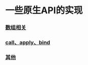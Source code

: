 # 一些原生API的实现

### [数组相关](https://github.com/chun1hao/MyBlog/blob/master/API/array.js)
### [call、apply、bind](https://github.com/chun1hao/MyBlog/blob/master/API/object.js)
### [其他](https://github.com/chun1hao/MyBlog/blob/master/API/other.js)

